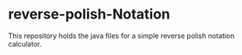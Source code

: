 # reverse-polish-Notation
This repository holds the java files for a simple reverse polish notation calculator.
